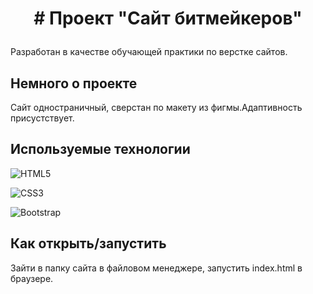 # <p align='center'># Проект "Сайт битмейкеров"</p>
Разработан в качестве обучающей практики по верстке сайтов.

## Немного о проекте
Сайт одностраничный, сверстан по макету из фигмы.Адаптивность присустствует.

## Используемые технологии

![HTML5](https://img.shields.io/badge/html5-%23E34F26.svg?style=for-the-badge&logo=html5&logoColor=white)

![CSS3](https://img.shields.io/badge/css3-%231572B6.svg?style=for-the-badge&logo=css3&logoColor=white)

![Bootstrap](https://img.shields.io/badge/bootstrap-%23563D7C.svg?style=for-the-badge&logo=bootstrap&logoColor=white)

## Как открыть/запустить

Зайти в папку сайта в файловом менеджере, запустить  index.html в браузере.


